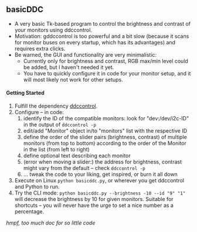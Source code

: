 ## basicDDC

- A very basic Tk-based program to control the brightness and contrast of your monitors using ddccontrol.
- Motivation: gddccontrol is too powerful and a bit slow (because it scans for monitor buses on every startup, which has its advantages) and requires extra clicks.
- Be warned, the GUI and functionality are very minimalistic:
  - Currently only for brightness and contrast, RGB max/min level could be added, but I haven't needed it yet.
  - You have to quickly configure it in code for your monitor setup, and it will most likely not work for other setups.

#### Getting Started  

1. Fulfill the dependency [ddccontrol](https://github.com/ddccontrol/ddccontrol?tab=readme-ov-file#installation).
2. Configure – in code:
   1. identify the ID of the compatible monitors: look for "dev:/dev/i2c-ID" in the output of ```ddccontrol -p```
   2. edit/add "Monitor" object in/to "monitors" list with the respective ID
   3. define the order of the slider pairs (brightness, contrast) of multiple monitors (from top to bottom) according to the order of the Monitor in the list (from left to right)
   4. define optional text describing each monitor
   5. (error when moving a slider:) the address for brightness, contrast might vary from the default – check ```ddccontrol -p```
   6. ... tweak the code to your liking, get inspired, or burn it all down
3. Execute on Linux ```python basicddc.py```, or wherever you get ddccontrol and Python to run.
4. Try the CLI mode: ```python basicddc.py --brightness -10 --id "9" "1"``` will decrease the brightness by 10 for given monitors. Suitable for shortcuts – you will never have the urge to set a nice number as a percentage.

*hmpf, too much doc for so little code*
